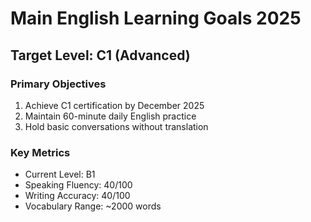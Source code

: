 # Main English Learning Goals 2025

## Target Level: C1 (Advanced)

### Primary Objectives
1. Achieve C1 certification by December 2025
2. Maintain 60-minute daily English practice
3. Hold basic conversations without translation

### Key Metrics
- Current Level: B1
- Speaking Fluency: 40/100
- Writing Accuracy: 40/100
- Vocabulary Range: ~2000 words
